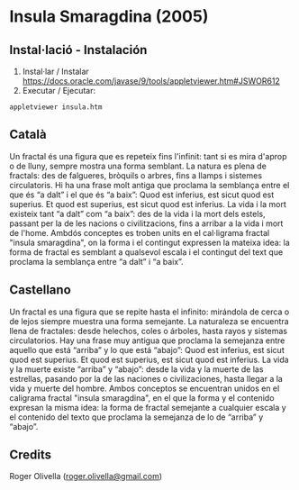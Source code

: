 # Insula Smaragdina (2005)
## Instal·lació - Instalación

1) Instal·lar / Instalar https://docs.oracle.com/javase/9/tools/appletviewer.htm#JSWOR612
2) Executar / Ejecutar: 

```
appletviewer insula.htm
```

## Català

Un fractal és una figura que es repeteix fins l'infinit: tant si es mira d'aprop o de lluny,
sempre mostra una forma semblant. La natura es plena de fractals: des de falgueres,
bròquils o arbres, fins a llamps i sistemes circulatoris.
Hi ha una frase molt antiga que proclama la semblança entre el que és “a dalt” i el que és
“a baix”: Quod est inferius, est sicut quod est superius. Et quod est superius, est sicut
quod est inferius. La vida i la mort existeix tant “a dalt” com “a baix”: des de la vida i la
mort dels estels, passant per la de les nacions o civilitzacions, fins a arribar a la vida i
mort de l'home.
Ambdós conceptes es troben units en el cal·ligrama fractal "insula smaragdina", on la forma i el
contingut expressen la mateixa idea: la forma de fractal es semblant a qualsevol escala i
el contingut del text que proclama la semblança entre “a dalt” i “a baix”.

## Castellano 

Un fractal es una figura que se repite hasta el infinito: mirándola de cerca o de lejos
siempre muestra una forma semejante. La naturaleza se encuentra llena de fractales:
desde helechos, coles o árboles, hasta rayos y sistemas circulatorios.
Hay una frase muy antigua que proclama la semejanza entre aquello que está “arriba” y lo
que está “abajo”: Quod est inferius, est sicut quod est superius. Et quod est superius, est
sicut quod est inferius. La vida y la muerte existe “arriba” y “abajo”: desde la vida y la
muerte de las estrellas, pasando por la de las naciones o civilizaciones, hasta llegar a la
vida y muerte del hombre.
Ambos conceptos se encuentran unidos en el caligrama fractal "insula smaragdina", en el que la
forma y el contenido expresan la misma idea: la forma de fractal semejante a cualquier
escala y el contenido del texto que proclama la semejanza de lo de “arriba” y “abajo”.

## Credits

Roger Olivella (roger.olivella@gmail.com)
